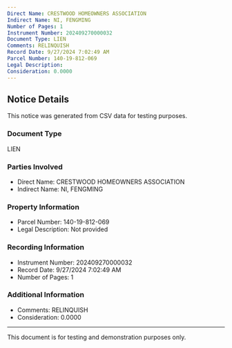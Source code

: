 ```yaml
---
Direct Name: CRESTWOOD HOMEOWNERS ASSOCIATION
Indirect Name: NI, FENGMING
Number of Pages: 1
Instrument Number: 202409270000032
Document Type: LIEN
Comments: RELINQUISH
Record Date: 9/27/2024 7:02:49 AM
Parcel Number: 140-19-812-069
Legal Description: 
Consideration: 0.0000
---
```


## Notice Details

This notice was generated from CSV data for testing purposes.

### Document Type
LIEN

### Parties Involved
- Direct Name: CRESTWOOD HOMEOWNERS ASSOCIATION
- Indirect Name: NI, FENGMING

### Property Information
- Parcel Number: 140-19-812-069
- Legal Description: Not provided

### Recording Information
- Instrument Number: 202409270000032
- Record Date: 9/27/2024 7:02:49 AM
- Number of Pages: 1

### Additional Information
- Comments: RELINQUISH
- Consideration: 0.0000

---

This document is for testing and demonstration purposes only.
